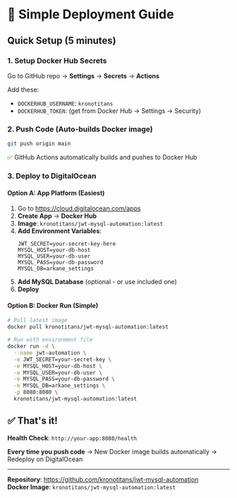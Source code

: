 # 🚀 Simple Deployment Guide

## Quick Setup (5 minutes)

### 1. Setup Docker Hub Secrets
Go to GitHub repo → **Settings** → **Secrets** → **Actions**

Add these:
- `DOCKERHUB_USERNAME`: `kronotitans`
- `DOCKERHUB_TOKEN`: (get from Docker Hub → Settings → Security)

### 2. Push Code (Auto-builds Docker image)
```bash
git push origin main
```
✅ GitHub Actions automatically builds and pushes to Docker Hub

### 3. Deploy to DigitalOcean

#### Option A: App Platform (Easiest)
1. Go to https://cloud.digitalocean.com/apps
2. **Create App** → **Docker Hub**
3. **Image**: `kronotitans/jwt-mysql-automation:latest`
4. **Add Environment Variables**:
   ```
   JWT_SECRET=your-secret-key-here
   MYSQL_HOST=your-db-host
   MYSQL_USER=your-db-user
   MYSQL_PASS=your-db-password
   MYSQL_DB=arkane_settings
   ```
5. **Add MySQL Database** (optional - or use included one)
6. **Deploy**

#### Option B: Docker Run (Simple)
```bash
# Pull latest image
docker pull kronotitans/jwt-mysql-automation:latest

# Run with environment file
docker run -d \
  --name jwt-automation \
  -e JWT_SECRET=your-secret-key \
  -e MYSQL_HOST=your-db-host \
  -e MYSQL_USER=your-db-user \
  -e MYSQL_PASS=your-db-password \
  -e MYSQL_DB=arkane_settings \
  -p 8080:8080 \
  kronotitans/jwt-mysql-automation:latest
```

## ✅ That's it! 

**Health Check**: `http://your-app:8080/health`

**Every time you push code** → New Docker image builds automatically → Redeploy on DigitalOcean

---

**Repository**: https://github.com/kronotitans/jwt-mysql-automation  
**Docker Image**: `kronotitans/jwt-mysql-automation:latest`
